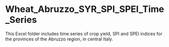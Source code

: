 # Wheat_Abruzzo_SYR_SPI_SPEI_Time_Series
This Excel folder includes time series of crop yield, SPI and SPEI indices for the provinces of the Abruzzo region, in central Italy.
